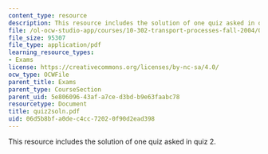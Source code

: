 ```yaml
---
content_type: resource
description: This resource includes the solution of one quiz asked in quiz 2.
file: /ol-ocw-studio-app/courses/10-302-transport-processes-fall-2004/06d5b8bfa0dec4cc72020f90d2ead398_quiz2soln.pdf
file_size: 95307
file_type: application/pdf
learning_resource_types:
- Exams
license: https://creativecommons.org/licenses/by-nc-sa/4.0/
ocw_type: OCWFile
parent_title: Exams
parent_type: CourseSection
parent_uid: 5e806096-43af-a7ce-d3bd-b9e63faabc78
resourcetype: Document
title: quiz2soln.pdf
uid: 06d5b8bf-a0de-c4cc-7202-0f90d2ead398
---
```

This resource includes the solution of one quiz asked in quiz 2.